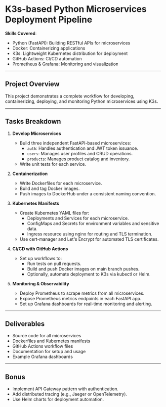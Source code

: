 # K3s-based Python Microservices Deployment Pipeline

**Skills Covered**:  
- Python (FastAPI): Building RESTful APIs for microservices  
- Docker: Containerizing applications  
- K3s: Lightweight Kubernetes distribution for deployment  
- GitHub Actions: CI/CD automation  
- Prometheus & Grafana: Monitoring and visualization

---

## Project Overview

This project demonstrates a complete workflow for developing, containerizing, deploying, and monitoring Python microservices using K3s.

---

## Tasks Breakdown

1. **Develop Microservices**
    - Build three independent FastAPI-based microservices:
        - `auth`: Handles authentication and JWT token issuance.
        - `users`: Manages user profiles and CRUD operations.
        - `products`: Manages product catalog and inventory.
    - Write unit tests for each service.

2. **Containerization**
    - Write Dockerfiles for each microservice.
    - Build and tag Docker images.
    - Push images to DockerHub under a consistent naming convention.

3. **Kubernetes Manifests**
    - Create Kubernetes YAML files for:
        - Deployments and Services for each microservice.
        - ConfigMaps and Secrets for environment variables and sensitive data.
        - Ingress resource using nginx for routing and TLS termination.
    - Use cert-manager and Let's Encrypt for automated TLS certificates.

4. **CI/CD with GitHub Actions**
    - Set up workflows to:
        - Run tests on pull requests.
        - Build and push Docker images on main branch pushes.
        - Optionally, automate deployment to K3s via kubectl or Helm.

5. **Monitoring & Observability**
    - Deploy Prometheus to scrape metrics from all microservices.
    - Expose Prometheus metrics endpoints in each FastAPI app.
    - Set up Grafana dashboards for real-time monitoring and alerting.

---

## Deliverables

- Source code for all microservices
- Dockerfiles and Kubernetes manifests
- GitHub Actions workflow files
- Documentation for setup and usage
- Example Grafana dashboards

---

## Bonus

- Implement API Gateway pattern with authentication.
- Add distributed tracing (e.g., Jaeger or OpenTelemetry).
- Use Helm charts for deployment automation.